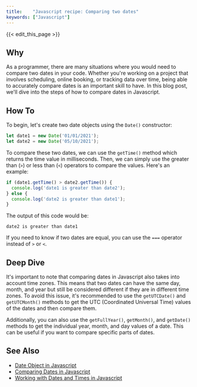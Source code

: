 ```yaml
---
title:    "Javascript recipe: Comparing two dates"
keywords: ["Javascript"]
---
```


{{< edit_this_page >}}

## Why

As a programmer, there are many situations where you would need to compare two dates in your code. Whether you're working on a project that involves scheduling, online booking, or tracking data over time, being able to accurately compare dates is an important skill to have. In this blog post, we'll dive into the steps of how to compare dates in Javascript.

## How To

To begin, let's create two date objects using the `Date()` constructor:

```Javascript
let date1 = new Date('01/01/2021');
let date2 = new Date('05/10/2021');
```

To compare these two dates, we can use the `getTime()` method which returns the time value in milliseconds. Then, we can simply use the greater than (`>`) or less than (`<`) operators to compare the values. Here's an example:

```Javascript
if (date1.getTime() > date2.getTime()) {
  console.log('date1 is greater than date2');
} else {
  console.log('date2 is greater than date1');
}
```

The output of this code would be:

```
date2 is greater than date1
```

If you need to know if two dates are equal, you can use the `===` operator instead of `>` or `<`.

## Deep Dive

It's important to note that comparing dates in Javascript also takes into account time zones. This means that two dates can have the same day, month, and year but still be considered different if they are in different time zones. To avoid this issue, it's recommended to use the `getUTCDate()` and `getUTCMonth()` methods to get the UTC (Coordinated Universal Time) values of the dates and then compare them.

Additionally, you can also use the `getFullYear()`, `getMonth()`, and `getDate()` methods to get the individual year, month, and day values of a date. This can be useful if you want to compare specific parts of dates.

## See Also

- [Date Object in Javascript](https://developer.mozilla.org/en-US/docs/Web/JavaScript/Reference/Global_Objects/Date)
- [Comparing Dates in Javascript](https://www.geeksforgeeks.org/how-to-compare-two-dates-in-javascript/)
- [Working with Dates and Times in Javascript](https://www.digitalocean.com/community/tutorials/understanding-date-and-time-in-javascript)